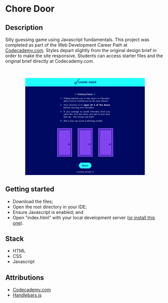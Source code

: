 # Chore Door

## Description
Silly guessing game using Javascript fundamentals. This project was completed as part of the Web Development Career Path at [Codecademy.com](https://www.codecademy.com/catalog). Styles depart slightly from the original design brief in order to make the site responsive. Students can access starter files and the original brief directly at Codecademy.com.

<br />
<p align="center">
  <img src="https://github.com/chrisandrew-dev/chore-door/blob/main/demo.gif" width="75%" />
</p>

## Getting started
 * Download the files; 
 * Open the root directory in your IDE;
 * Ensure Javascript is enabled; and
 * Open "index.html" with your local development server ([or install this one](https://marketplace.visualstudio.com/items?itemName=ritwickdey.LiveServer)).

## Stack
* HTML
* CSS
* Javascript

## Attributions
* [Codecademy.com](https://www.codecademy.com)
* [Handlebars.js](https://handlebarsjs.com/)
